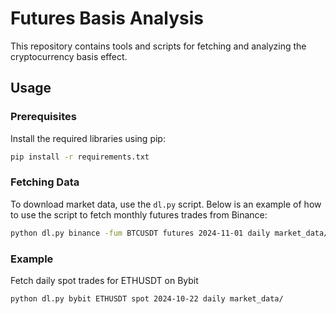 # Futures Basis Analysis

This repository contains tools and scripts for fetching and analyzing the cryptocurrency basis effect.

## Usage

### Prerequisites

Install the required libraries using pip:

```bash
pip install -r requirements.txt
```

### Fetching Data

To download market data, use the `dl.py` script. Below is an example of how to use the script to fetch monthly futures trades from Binance:

```bash
python dl.py binance -fum BTCUSDT futures 2024-11-01 daily market_data/
```

### Example

Fetch daily spot trades for ETHUSDT on Bybit

```bash
python dl.py bybit ETHUSDT spot 2024-10-22 daily market_data/
```